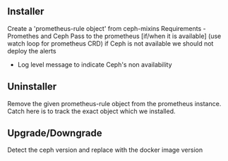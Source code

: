 Installer
-----------
Create a 'prometheus-rule object' from ceph-mixins
Requirements - Promethes and Ceph
Pass to the prometheus [if/when it is available] (use watch loop for prometheus CRD)
if Ceph is not available we should not deploy the alerts
  - Log level message to indicate Ceph's non availability

Uninstaller
-----------
Remove the given prometheus-rule object from the prometheus instance.
Catch here is to track the exact object which we installed.

Upgrade/Downgrade
-----------------
Detect the ceph version and replace with the docker image version
